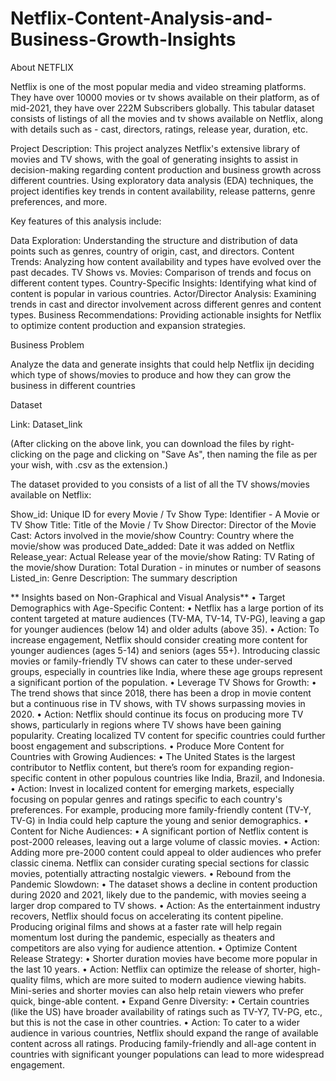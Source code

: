 # Netflix-Content-Analysis-and-Business-Growth-Insights
About NETFLIX

Netflix is one of the most popular media and video streaming platforms. They have over 10000 movies or tv shows available on their platform, as of mid-2021, they have over 222M Subscribers globally. This tabular dataset consists of listings of all the movies and tv shows available on Netflix, along with details such as - cast, directors, ratings, release year, duration, etc.

Project Description:
This project analyzes Netflix's extensive library of movies and TV shows, with the goal of generating insights to assist in decision-making regarding content production and business growth across different countries. Using exploratory data analysis (EDA) techniques, the project identifies key trends in content availability, release patterns, genre preferences, and more.

Key features of this analysis include:

Data Exploration: Understanding the structure and distribution of data points such as genres, country of origin, cast, and directors.
Content Trends: Analyzing how content availability and types have evolved over the past decades.
TV Shows vs. Movies: Comparison of trends and focus on different content types.
Country-Specific Insights: Identifying what kind of content is popular in various countries.
Actor/Director Analysis: Examining trends in cast and director involvement across different genres and content types.
Business Recommendations: Providing actionable insights for Netflix to optimize content production and expansion strategies.


Business Problem

Analyze the data and generate insights that could help Netflix ijn deciding which type of shows/movies to produce and how they can grow the business in different countries


Dataset

Link: Dataset_link

(After clicking on the above link, you can download the files by right-clicking on the page and clicking on "Save As", then naming the file as per your wish, with .csv as the extension.)


The dataset provided to you consists of a list of all the TV shows/movies available on Netflix:

Show_id: Unique ID for every Movie / Tv Show
Type: Identifier - A Movie or TV Show
Title: Title of the Movie / Tv Show
Director: Director of the Movie
Cast: Actors involved in the movie/show
Country: Country where the movie/show was produced
Date_added: Date it was added on Netflix
Release_year: Actual Release year of the movie/show
Rating: TV Rating of the movie/show
Duration: Total Duration - in minutes or number of seasons
Listed_in: Genre
Description: The summary description


** Insights based on Non-Graphical and Visual Analysis** 
•  Target Demographics with Age-Specific Content:
•	Netflix has a large portion of its content targeted at mature audiences (TV-MA, TV-14, TV-PG), leaving a gap for younger audiences (below 14) and older adults (above 35).
•	Action: To increase engagement, Netflix should consider creating more content for younger audiences (ages 5-14) and seniors (ages 55+). Introducing classic movies or family-friendly TV shows can cater to these under-served groups, especially in countries like India, where these age groups represent a significant portion of the population.
•  Leverage TV Shows for Growth:
•	The trend shows that since 2018, there has been a drop in movie content but a continuous rise in TV shows, with TV shows surpassing movies in 2020.
•	Action: Netflix should continue its focus on producing more TV shows, particularly in regions where TV shows have been gaining popularity. Creating localized TV content for specific countries could further boost engagement and subscriptions.
•  Produce More Content for Countries with Growing Audiences:
•	The United States is the largest contributor to Netflix content, but there’s room for expanding region-specific content in other populous countries like India, Brazil, and Indonesia.
•	Action: Invest in localized content for emerging markets, especially focusing on popular genres and ratings specific to each country's preferences. For example, producing more family-friendly content (TV-Y, TV-G) in India could help capture the young and senior demographics.
•  Content for Niche Audiences:
•	A significant portion of Netflix content is post-2000 releases, leaving out a large volume of classic movies.
•	Action: Adding more pre-2000 content could appeal to older audiences who prefer classic cinema. Netflix can consider curating special sections for classic movies, potentially attracting nostalgic viewers.
•  Rebound from the Pandemic Slowdown:
•	The dataset shows a decline in content production during 2020 and 2021, likely due to the pandemic, with movies seeing a larger drop compared to TV shows.
•	Action: As the entertainment industry recovers, Netflix should focus on accelerating its content pipeline. Producing original films and shows at a faster rate will help regain momentum lost during the pandemic, especially as theaters and competitors are also vying for audience attention.
•  Optimize Content Release Strategy:
•	Shorter duration movies have become more popular in the last 10 years.
•	Action: Netflix can optimize the release of shorter, high-quality films, which are more suited to modern audience viewing habits. Mini-series and shorter movies can also help retain viewers who prefer quick, binge-able content.
•  Expand Genre Diversity:
•	Certain countries (like the US) have broader availability of ratings such as TV-Y7, TV-PG, etc., but this is not the case in other countries.
•	Action: To cater to a wider audience in various countries, Netflix should expand the range of available content across all ratings. Producing family-friendly and all-age content in countries with significant younger populations can lead to more widespread engagement.





